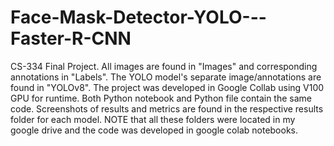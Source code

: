# Face-Mask-Detector-YOLO---Faster-R-CNN

CS-334 Final Project. All images are found in "Images" and corresponding annotations in "Labels". The YOLO model's separate image/annotations are found in "YOLOv8". The project was developed in Google Collab using V100 GPU for runtime. Both Python notebook and Python file contain the same code. Screenshots of results and metrics are found in the respective results folder for each model. NOTE that all these folders were 
located in my google drive and the code was developed in google colab notebooks.

